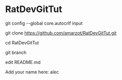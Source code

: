 # RatDevGitTut

git config --global core.autocrlf input

git clone https://github.com/amarzot/RatDevGitTut.git

cd RatDevGitTut

git branch <name>

edit README.md

Add your name here:
alec